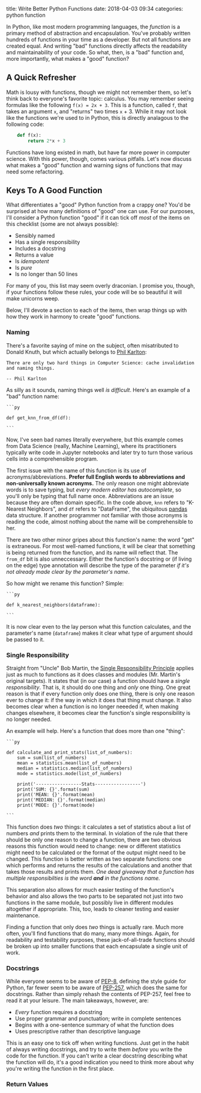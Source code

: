 title: Write Better Python Functions
date: 2018-04-03 09:34
categories: python function

In Python, like most modern programming languages, the *function* is a primary method of abstraction and encapsulation. You've probably written hundreds of functions in your time as a developer. But not all functions are created equal. And writing "bad" functions directly affects the readability and maintainability of your code. So what, then, is a "bad" function and, more importantly, what makes a "good" function?

<!--more-->

## A Quick Refresher

Math is lousy with functions, though we might not remember them, so let's think back to everyone's favorite topic: calculus. You may remember seeing formulas like the following `f(x) = 2x + 3`. This is a function, called `f`, that takes an argument `x`, and "returns" two times `x` + 3. While it may not look like the functions we're used to in Python, this is directly analagous to the following code:

```py
    def f(x):
        return 2*x + 3
```

Functions have long existed in math, but have far more power in computer science. With this power, though, comes various pitfalls. Let's now discuss what makes a "good" function and warning signs of functions that may need some refactoring.

## Keys To A Good Function

What differentiates a "good" Python function from a crappy one? You'd be surprised at how many definitions of "good" one can use. For our purposes, I'll consider a Python function "good" if it can tick off *most* of the items on this checklist (some are not always possible): 

* Sensibly named
* Has a single responsibility
* Includes a docstring
* Returns a value
* Is *idempotent*
* Is *pure*
* Is no longer than 50 lines

For many of you, this list may seem overly draconian. I promise you, though, if
your functions follow these rules, your code will be so beautiful it will make
unicorns weep.

Below, I'll devote a section to each of the items, then wrap things up with how
they work in harmony to create "good" functions.

### Naming

There's a favorite saying of mine on the subject, often misatributed to Donald Knuth, but which actually belongs to [Phil Karlton](https://martinfowler.com/bliki/TwoHardThings.html):

    There are only two hard things in Computer Science: cache invalidation and naming things.

    -- Phil Karlton

As silly as it sounds, naming things well *is difficult*. Here's an example of a "bad" function name:

    ```py

    def get_knn_from_df(df):

    ```

Now, I've seen bad names literally everywhere, but this example comes from Data Science (really, Machine Learning), where its practitioners typically write code in Jupyter notebooks and later try to turn those various cells into a comprehensible program.

The first issue with the name of this function is its use of acronyms/abbreviations. **Prefer full English words to abbreviations and non-universally known acronyms.** The only reason one might abbreviate words is to save typing, but *every modern editor has autocomplete*, so you'll only be typing that full name once. Abbreviations are an issue because they are often domain specific. In the code above, `knn` refers to "K-Nearest Neighbors", and `df` refers to "DataFrame", the ubiquitous [pandas](https://pandas.pydata.org/) data structure. If another programmer not familiar with those acronyms is reading the code, almost nothing about the name will be comprehensible to her.

There are two other minor gripes about this function's name: the word "get" is extraneous. For most well-named functions, it will be clear that something is being returned from the function, and its name will reflect that. The `from_df` bit is also unneccessary. Either the function's docstring or (if living on the edge) type annotation will describe the type of the parameter *if it's not already made clear by the parameter's name*.

So how might we rename this function? Simple:

    ```py

    def k_nearest_neighbors(dataframe):

    ```

It is now clear even to the lay person what this function calculates, and the parameter's name (`dataframe`) makes it clear what type of argument should be passed to it.

### Single Responsibility

Straight from "Uncle" Bob Martin, the [Single Responsibility Principle](https://en.wikipedia.org/wiki/Single_responsibility_principle) applies just as much to functions as it does classes and modules (Mr. Martin's original targets). It states that (in our case) a function should have a *single responsibility*. That is, it should do one thing and *only* one thing. One great reason is that if every function only does one thing, there is only one reason ever to change it: if the way in which it does that thing must change. It also becomes clear when a function is no longer neeeded if, when making changes elsewhere, it becomes clear the function's single responsibility is no longer needed.

An example will help. Here's a function that does more than one "thing":

    ```py

    def calculate_and print_stats(list_of_numbers):
        sum = sum(list_of_numbers)
        mean = statistics.mean(list_of_numbers)
        median = statistics.median(list_of_numbers)
        mode = statistics.mode(list_of_numbers)

        print('-----------------Stats-----------------')
        print('SUM: {}'.format(sum)
        print('MEAN: {}'.format(mean)
        print('MEDIAN: {}'.format(median)
        print('MODE: {}'.format(mode)

    ```

This function does *two* things: it calculates a set of statistics about a list of numbers *and* prints them to the terminal. In violation of the rule that there should be only one reason to change a function, there are two obvious reasons this function would need to change: new or different statistics might need to be calculated or the format of the output might need to be changed. This function is better written as two separate functions: one which performs and returns the results of the calculations and another that takes those results and prints them. *One dead giveaway that a function has multiple responsibilties is the word **and** in the functions name.*

This separation also allows for much easier testing of the function's behavior and also allows the two parts to be separated not just into two functions in the same module, but possibly live in different modules altogether if appropriate. This, too, leads to cleaner testing and easier maintenance.

Finding a function that only does *two* things is actually rare. Much more often, you'll find functions that do many, many more things. Again, for readability and testability purposes, these jack-of-all-trade functions should be broken up into smaller functions that each encapsulate a single unit of work.

### Docstrings

While everyone seems to be aware of [PEP-8](https://www.python.org/dev/peps/pep-0008/), defining the style guide for Python, far fewer seem to be aware of [PEP-257](https://www.python.org/dev/peps/pep-0257/), which does the same for docstrings. Rather than simply rehash the contents of PEP-257, feel free to read it at your leisure. The main takeaways, however, are:

* *Every* function requires a docstring
* Use proper grammar and punctuation; write in complete sentences
* Begins with a one-sentence summary of what the function does
* Uses prescriptive rather than descriptive language

This is an easy one to tick off when writing functions. Just get in the habit of always writing docstrings, and try to write them *before* you write the code for the function. If you can't write a clear docstring describing what the function will do, it's a good indication you need to think more about why you're writing the function in the first place.

### Return Values


